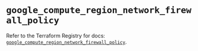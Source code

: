 # `google_compute_region_network_firewall_policy`

Refer to the Terraform Registry for docs: [`google_compute_region_network_firewall_policy`](https://registry.terraform.io/providers/hashicorp/google/5.24.0/docs/resources/compute_region_network_firewall_policy).
